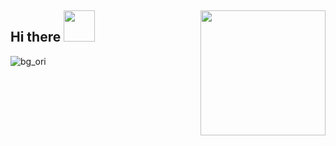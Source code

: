 ## Hi there <img src='https://user-images.githubusercontent.com/47535257/112920773-4bad0080-9112-11eb-8386-bb47f1430525.gif' width='50'/> <img align='right' src='https://user-images.githubusercontent.com/5713670/87202985-820dcb80-c2b6-11ea-9f56-7ec461c497c3.gif' width='200'/>

![bg_ori](https://user-images.githubusercontent.com/47535257/112920885-80b95300-9112-11eb-8bb9-7c1481d26194.jpg)


